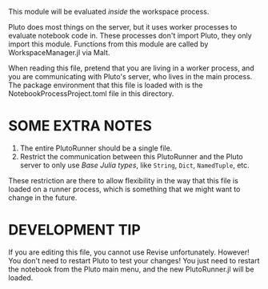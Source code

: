 This module will be evaluated _inside_ the workspace process.

Pluto does most things on the server, but it uses worker processes to evaluate notebook code in.
These processes don't import Pluto, they only import this module.
Functions from this module are called by WorkspaceManager.jl via Malt.

When reading this file, pretend that you are living in a worker process,
and you are communicating with Pluto's server, who lives in the main process.
The package environment that this file is loaded with is the NotebookProcessProject.toml file in this directory.

# SOME EXTRA NOTES

1. The entire PlutoRunner should be a single file.
2. Restrict the communication between this PlutoRunner and the Pluto server to only use *Base Julia types*, like `String`, `Dict`, `NamedTuple`, etc. 

These restriction are there to allow flexibility in the way that this file is
loaded on a runner process, which is something that we might want to change
in the future.

# DEVELOPMENT TIP
If you are editing this file, you cannot use Revise unfortunately.
However! You don't need to restart Pluto to test your changes! You just need to restart the notebook from the Pluto main menu, and the new PlutoRunner.jl will be loaded.